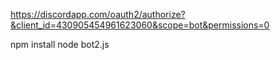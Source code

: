 https://discordapp.com/oauth2/authorize?&client_id=430905454961623060&scope=bot&permissions=0


npm install
node bot2.js
